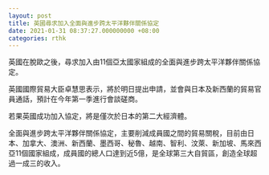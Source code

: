 ```yaml
---
layout: post
title: 英國尋求加入全面與進步跨太平洋夥伴關係協定
date: 2021-01-31 08:37:27.000000000 +08:00
categories: rthk
---
```


英國在脫歐之後，尋求加入由11個亞太國家組成的全面與進步跨太平洋夥伴關係協定。

英國國際貿易大臣卓慧思表示，將於明日提出申請，並會與日本及新西蘭的貿易官員通話，預計在今年第一季進行會談磋商。

若果英國成功加入協定，將是僅次於日本的第二大經濟體。

全面與進步跨太平洋夥伴關係協定，主要削減成員國之間的貿易關稅，目前由日本、加拿大、澳洲、新西蘭、墨西哥、秘魯、越南、智利、汶萊、新加坡、馬來西亞11個國家組成，成員國的總人口達到近5億，是全球第三大自貿區，創造全球超過一成三的收入。
